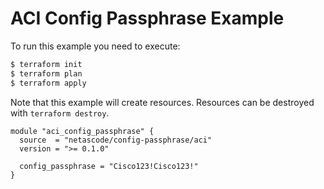 <!-- BEGIN_TF_DOCS -->
# ACI Config Passphrase Example

To run this example you need to execute:

```bash
$ terraform init
$ terraform plan
$ terraform apply
```

Note that this example will create resources. Resources can be destroyed with `terraform destroy`.

```hcl
module "aci_config_passphrase" {
  source  = "netascode/config-passphrase/aci"
  version = ">= 0.1.0"

  config_passphrase = "Cisco123!Cisco123!"
}
```
<!-- END_TF_DOCS -->